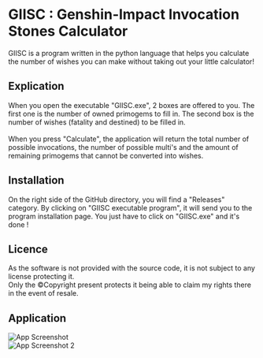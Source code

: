 # GIISC : Genshin-Impact Invocation Stones Calculator
GIISC is a program written in the python language that helps you calculate the number of wishes you can make without taking out your little calculator!

## Explication
When you open the executable "GIISC.exe", 2 boxes are offered to you. The first one is the number of owned primogems to fill in. The second box is the number of wishes (fatality and destined) to be filled in.
<br> <br>
When you press "Calculate", the application will return the total number of possible invocations, the number of possible multi's and the amount of remaining primogems that cannot be converted into wishes.

## Installation
On the right side of the GitHub directory, you will find a "Releases" category. By clicking on "GIISC executable program", it will send you to the program installation page. You just have to click on "GIISC.exe" and it's done !

## Licence
As the software is not provided with the source code, it is not subject to any license protecting it. <br>
Only the ©Copyright present protects it being able to claim my rights there in the event of resale.

## Application
![App Screenshot](https://github.com/Yatsuuw/GIIFC/blob/master/images/capture.png?raw=true)
<br>
![App Screenshot 2](https://github.com/Yatsuuw/GIIFC/blob/master/images/capture2.png?raw=true)